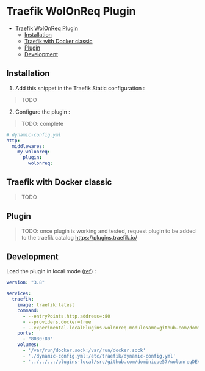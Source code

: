 # Traefik WolOnReq Plugin

- [Traefik WolOnReq Plugin](#traefik-WolOnReq-plugin)
    - [Installation](#installation)
    - [Traefik with Docker classic](#traefik-with-docker-classic)
    - [Plugin](#plugin)
    - [Development](#development)

## Installation

1. Add this snippet in the Traefik Static configuration :

> TODO

2. Configure the plugin :

> TODO: complete

```yaml
# dynamic-config.yml
http:
  middlewares:
    my-wolonreq:
      plugin:
        wolonreq:
```

## Traefik with Docker classic

> TODO

## Plugin

> TODO: once plugin is working and tested, request plugin to be added to the traefik catalog https://plugins.traefik.io/

## Development

Load the plugin in local mode ([ref](https://github.com/traefik/plugindemo?tab=readme-ov-file#local-mode)) :

```yaml
version: "3.8"

services:
  traefik:
    image: traefik:latest
    command:
      - --entryPoints.http.address=:80
      - --providers.docker=true
      - --experimental.localPlugins.wolonreq.moduleName=github.com/dominique57/wolonreqDEV
    ports:
      - "8080:80"
    volumes:
      - '/var/run/docker.sock:/var/run/docker.sock'
      - './dynamic-config.yml:/etc/traefik/dynamic-config.yml'
      - '../../..:/plugins-local/src/github.com/dominique57/wolonreqDEV'
```
